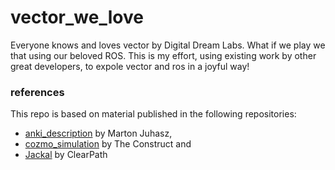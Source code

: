 # vector_we_love
Everyone knows and loves vector by Digital Dream Labs. What if we play we that using our beloved ROS. This is my effort, using existing work by other great developers, to expole vector and ros in a joyful way!

### references

This repo is based on material published in the following repositories:
- [anki_description](https://github.com/nilseuropa/anki_description) by Marton Juhasz,
- [cozmo_simulation](https://bitbucket.org/theconstructcore/cozmo_simulation/src/master/) by The Construct and
- [Jackal](https://github.com/jackal) by ClearPath
